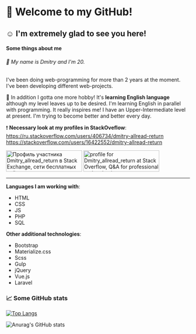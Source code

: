 # :wave: Welcome to my GitHub!
## :relaxed:  I'm extremely glad to see you here!
#### Some things about me
###### :metal: My name is Dmitry and I'm 20.
I've been doing web-programming for more than 2 years at the moment. I've been developing different web-projects.  

:tada: In addition I gotta one more hobby! It's **learning English language** although my level leaves up to be desired. I'm learning English in parallel with programming. It really inspires me! I have an Upper-Intermediate level at present. I'm trying to become better and better every day.

:heavy_exclamation_mark: **Necessary look at my profiles in StackOveflow**:  
https://ru.stackoverflow.com/users/406734/dmitry-allread-return  
https://stackoverflow.com/users/16422552/dmitry-allread-return  

<a href="https://stackexchange.com/users/19509252"><img src="https://stackexchange.com/users/flair/19509252.png?theme=dark" width="208" height="58" alt="Профиль участника Dmitry_allread_return в Stack Exchange, сети бесплатных сайтов вопросов и ответов, управляемых сообществом" title="Профиль участника Dmitry_allread_return в Stack Exchange, сети бесплатных сайтов вопросов и ответов, управляемых сообществом"></a> 
<a href="https://stackoverflow.com/users/16422552/dmitry-allread-return"><img src="https://stackoverflow.com/users/flair/16422552.png?theme=dark" width="208" height="58" alt="profile for Dmitry_allread_return at Stack Overflow, Q&amp;A for professional and enthusiast programmers" title="profile for Dmitry_allread_return at Stack Overflow, Q&amp;A for professional and enthusiast programmers"></a>
****
**Languages I am working with**:  
- HTML
- CSS
- JS
- PHP
- SQL

**Other additional technologies**:
- Bootstrap
- Materialize.css
- Scss
- Gulp
- jQuery
- Vue.js
- Laravel

### :chart_with_upwards_trend: Some GitHub stats
[![Top Langs](https://github-readme-stats.vercel.app/api/top-langs/?username=dmitry-allread-return&layout=compact&theme=radical)](https://github.com/anuraghazra/github-readme-stats) 
 
![Anurag's GitHub stats](https://github-readme-stats.vercel.app/api?username=dmitry-allread-return&show_icons=true&theme=radical&hide=contribs)


